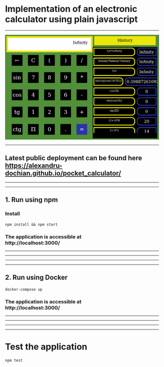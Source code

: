 # Implementation of an electronic calculator using plain javascript

<hr/>

![PC](readme_resources/snapshot.png)

<hr/>

## Latest public deployment can be found here <br/> https://alexandru-dochian.github.io/pocket_calculator/

<hr/>
<hr/>

## 1. Run using npm

### Install

```
npm install && npm start
```

### The application is accessible at <br/> http://localhost:3000/

<hr/>
<hr/>
<hr/>
<hr/>

## 2. Run using Docker

```
docker-compose up
```

### The application is accessible at <br/> http://localhost:3000/

<hr/>
<hr/>
<hr/>
<hr/>

# Test the application

```
npm test
```
